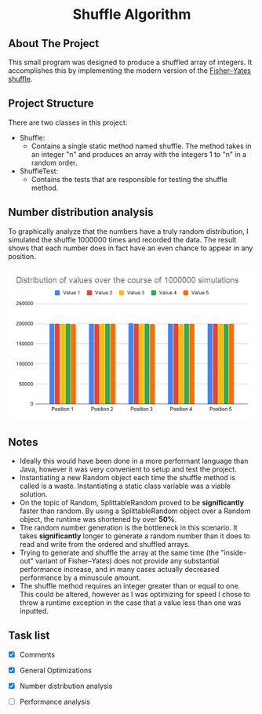 <h1 align=center>Shuffle Algorithm</h1>

## About The Project

This small program was designed to produce a shuffled array of integers. It accomplishes this by implementing the modern version of the [Fisher–Yates shuffle](https://en.wikipedia.org/wiki/Fisher%E2%80%93Yates_shuffle). 

## Project Structure
There are two classes in this project:
 - Shuffle:
    - Contains a single static method named shuffle. The method takes in an integer "n" and produces an array with the integers 1 to "n" in a random order. 
 - ShuffleTest:
    - Contains the tests that are responsible for testing the shuffle method.
    
## Number distribution analysis
To graphically analyze that the numbers have a truly random distribution, I simulated the shuffle 1000000 times and recorded the data. The result shows that each number does in fact have an even chance to appear in any position.  

![Distribution](/img/distribution.png)


## Notes
 - Ideally this would have been done in a more performant language than Java, however it was very convenient to setup and test the project. 
 - Instantiating a new Random object each time the shuffle method is called is a waste. Instantiating a static class variable was a viable solution.
 - On the topic of Random, SplittableRandom proved to be **significantly** faster than random. By using a SplittableRandom object over a Random object, the runtime was shortened by over **50%**.
 - The random number generation is the bottleneck in this scenario. It takes **significantly** longer to generate a random number than it does to read and write from the ordered and shuffled arrays. 
 - Trying to generate and shuffle the array at the same time (the "inside-out" variant of Fisher–Yates) does not provide any substantial performance increase, and in many cases actually decreased performance by a minuscule amount. 
 - The shuffle method requires an integer greater than or equal to one. This could be altered, however as I was optimizing for speed I chose to throw a runtime exception in the case that a value less than one was inputted. 

## Task list
 - [x] Comments
 - [x] General Optimizations
 - [x] Number distribution analysis
 - [ ] Performance analysis

